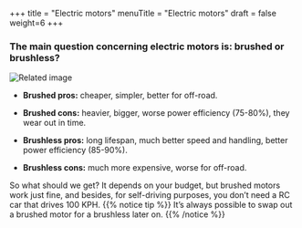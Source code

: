 +++
title = "Electric motors"
menuTitle = "Electric motors"
draft = false
weight=6
+++

### The main question concerning electric motors is: **brushed or brushless?**

![Related image](/images/rc_car/brushed_brushless.jpg)

- **Brushed pros:** cheaper, simpler, better for off-road. 
- **Brushed cons:** heavier, bigger, worse power efficiency (75-80%), they wear out in time.

- **Brushless pros:** long lifespan, much better speed and handling, better power efficiency (85-90%).
- **Brushless cons:** much more expensive, worse for off-road.

So what should we get? It depends on your budget, but brushed motors work just fine, and besides, for self-driving purposes, you don’t need a RC car that drives 100 KPH. 
{{% notice tip %}}
It’s always possible to swap out a brushed motor for a brushless later on.
{{% /notice %}}
